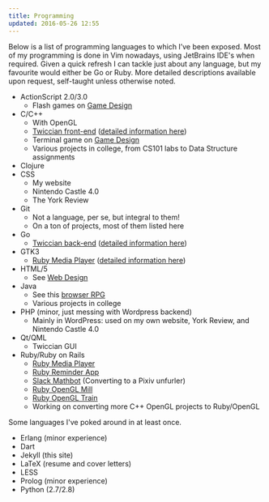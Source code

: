 ```yaml
---
title: Programming
updated: 2016-05-26 12:55
---
```


Below is a list of programming languages to which I’ve been exposed. Most of my programming is done in Vim nowadays, using JetBrains IDE's when required. Given a quick refresh I can tackle just about any language, but my favourite would either be Go or Ruby. More detailed descriptions available upon request, self-taught unless otherwise noted.

+ ActionScript 2.0/3.0
	+ Flash games on [Game Design](../game-design)
+ C/C++
	+ With OpenGL
	+ [Twiccian front-end](https://github.com/Larke12/twiccian) (<a href="http://stackoverflow.com/cv/rhammett" target="_blank" >detailed information here</a>)
	+ Terminal game on [Game Design](../game-design)
	+ Various projects in college, from CS101 labs to Data Structure assignments
+ Clojure
+ CSS 
	+ My website
	+ Nintendo Castle 4.0
	+ The York Review
+ Git
	+ Not a language, per se, but integral to them!
	+ On a ton of projects, most of them listed here
+ Go
	+ [Twiccian back-end](https://github.com/Larke12/twicciand) (<a href="http://stackoverflow.com/cv/rhammett" target="_blank" >detailed information here</a>)
+ GTK3
	+ [Ruby Media Player](https://github.com/Larke12/rbmp) (<a href="http://stackoverflow.com/cv/rhammett" target="_blank" >detailed information here</a>)
+ HTML/5
	+ See [Web Design](../web-design)
+ Java
	+ See this [browser RPG](https://github.com/Larke12/Team_Assignment_RPG)
	+ Various projects in college
+ PHP (minor, just messing with Wordpress backend)
	+ Mainly in WordPress: used on my own website, York Review, and Nintendo Castle 4.0
+ Qt/QML
	+ Twiccian GUI
+ Ruby/Ruby on Rails
	+ [Ruby Media Player](https://github.com/Larke12/rbmp)
	+ [Ruby Reminder App](https://github.com/Larke12/ruby-reminder)
	+ [Slack Mathbot](https://github.com/Larke12/slack-mathbot) (Converting to a Pixiv unfurler)
	+ [Ruby OpenGL Mill](https://github.com/Larke12/ruby-opengl-mill)
	+ [Ruby OpenGL Train](https://github.com/Larke12/ruby-opengl-train)
	+ Working on converting more C++ OpenGL projects to Ruby/OpenGL

Some languages I've poked around in at least once.

+ Erlang (minor experience)
+ Dart
+ Jekyll (this site)
+ LaTeX (resume and cover letters)
+ LESS
+ Prolog (minor experience)
+ Python (2.7/2.8)
